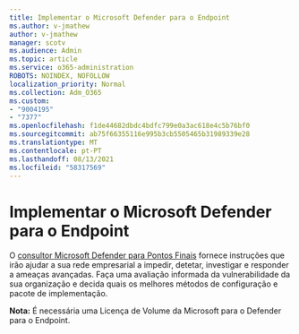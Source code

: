 ```yaml
---
title: Implementar o Microsoft Defender para o Endpoint
ms.author: v-jmathew
author: v-jmathew
manager: scotv
ms.audience: Admin
ms.topic: article
ms.service: o365-administration
ROBOTS: NOINDEX, NOFOLLOW
localization_priority: Normal
ms.collection: Adm_O365
ms.custom:
- "9004195"
- "7377"
ms.openlocfilehash: f1de44682dbdc4bdfc799e0a3ac618e4c5b76bf0
ms.sourcegitcommit: ab75f66355116e995b3cb5505465b31989339e28
ms.translationtype: MT
ms.contentlocale: pt-PT
ms.lasthandoff: 08/13/2021
ms.locfileid: "58317569"
---
```

# <a name="deploy-microsoft-defender-for-endpoint"></a>Implementar o Microsoft Defender para o Endpoint

O [consultor Microsoft Defender para Pontos Finais](https://go.microsoft.com/fwlink/?linkid=2146241) fornece instruções que irão ajudar a sua rede empresarial a impedir, detetar, investigar e responder a ameaças avançadas. Faça uma avaliação informada da vulnerabilidade da sua organização e decida quais os melhores métodos de configuração e pacote de implementação.

**Nota:** É necessária uma Licença de Volume da Microsoft para o Defender para o Endpoint.
